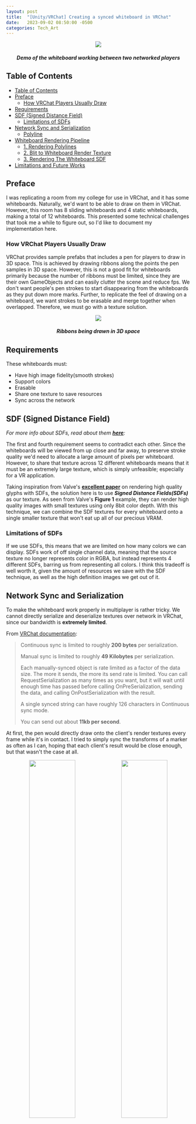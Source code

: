 ```yaml
---
layout: post
title:  "[Unity/VRChat] Creating a synced whiteboard in VRChat"
date:   2023-09-02 08:50:00 -0500
categories: Tech_Art
---
```


<p align="center">
    <img src="/assets/vr_whiteboard/demo.gif">
    <h5 align="center"><i> Demo of the whiteboard working between two networked players</i></h5>
</p>

## Table of Contents
- [Table of Contents](#table-of-contents)
- [Preface](#preface)
  - [How VRChat Players Usually Draw](#how-vrchat-players-usually-draw)
- [Requirements](#requirements)
- [SDF (Signed Distance Field)](#sdf-signed-distance-field)
  - [Limitations of SDFs](#limitations-of-sdfs)
- [Network Sync and Serialization](#network-sync-and-serialization)
  - [Polyline](#polyline)
- [Whiteboard Rendering Pipeline](#whiteboard-rendering-pipeline)
  - [1. Rendering Polylines](#1-rendering-polylines)
  - [2. Blit to Whiteboard Render Texture](#2-blit-to-whiteboard-render-texture)
  - [3. Rendering The Whiteboard SDF](#3-rendering-the-whiteboard-sdf)
- [Limitations and Future Works](#limitations-and-future-works)


## Preface
I was replicating a room from my college for use in VRChat, and it has some whiteboards. Naturally, we'd want to be able to draw on them in VRChat. However, this room has 8 sliding whiteboards and 4 static whiteboards, making a total of 12 whiteboards. This presented some technical challenges that took me a while to figure out, so I'd like to document my implementation here.

### How VRChat Players Usually Draw
VRChat provides sample prefabs that includes a pen for players to draw in 3D space. This is achieved by drawing ribbons along the points the pen samples in 3D space. However, this is not a good fit for whiteboards primarily because the number of ribbons must be limited, since they are their own GameObjects and can easily clutter the scene and reduce fps. We don't want people's pen strokes to start disappearing from the whiteboards as they put down more marks. Further, to replicate the feel of drawing on a whiteboard, we want strokes to be erasable and merge together when overlapped. Therefore, we must go with a texture solution. 

<p align="center">
    <img src="/assets/vr_whiteboard/3d_pen_example.png">
    <h5 align="center"><i> Ribbons being drawn in 3D space</i></h5>
</p>

## Requirements
These whiteboards must:
-   Have high image fidelity(smooth strokes)
-   Support colors
-   Erasable
-   Share one texture to save resources
-   Sync across the network

## SDF (Signed Distance Field)
*For more info about SDFs, read about them [**here**](https://iquilezles.org/articles/raymarchingdf/):*

The first and fourth requirement seems to contradict each other. Since the whiteboards will be viewed from up close and far away, to preserve stroke quality we'd need to allocate a large amount of pixels per whiteboard. However, to share that texture across 12 different whiteboards means that it must be an extremely large texture, which is simply unfeasible; especially for a VR application. 

Taking inspiration from Valve's [**excellent paper**](https://cdn.akamai.steamstatic.com/apps/valve/2007/SIGGRAPH2007_AlphaTestedMagnification.pdf) on rendering high quality glyphs with SDFs, the solution here is to use ***Signed Distance Fields(SDFs)*** as our texture. As seen from Valve's **Figure 1** example, they can render high quality images with small textures using only 8bit color depth. With this technique, we can combine the SDF textures for every whiteboard onto a single smaller texture that won't eat up all of our precious VRAM. 

### Limitations of SDFs
If we use SDFs, this means that we are limited on how many colors we can display. SDFs work of off single channel data, meaning that the source texture no longer represents color in RGBA, but instead represents 4 different SDFs, barring us from representing all colors. I think this tradeoff is well worth it, given the amount of resources we save with the SDF technique, as well as the high definition images we get out of it. 

## Network Sync and Serialization
To make the whiteboard work properly in multiplayer is rather tricky. We cannot directly serialize and deserialize textures over network in VRChat, since our bandwidth is **extremely limited**.

From [VRChat documentation](https://creators.vrchat.com/worlds/udon/networking/network-details/):

>Continuous sync is limited to roughly **200 bytes** per serialization.
>
>Manual sync is limited to roughly **49 Kilobytes** per serialization.
>
>Each manually-synced object is rate limited as a factor of the data size. The more it sends, the more its send rate is limited. You can call RequestSerialization as many times as you want, but it will wait until enough time has passed before calling OnPreSerialization, sending the data, and calling OnPostSerialization with the result.
>
>A single synced string can have roughly 126 characters in Continuous sync mode.
>
>You can send out about **11kb per second**.

At first, the pen would directly draw onto the client's render textures every frame while it's in contact. I tried to simply sync the transforms of a marker as often as I can, hoping that each client's result would be close enough, but that wasn't the case at all. 
<p align="center">
    <img src="/assets/vr_whiteboard/shit-network-1.png" width="50%"><img src="/assets/vr_whiteboard/shit-network-2.png" width="50%">
    <h5 align="center"><i>Two clients in the same world having wildly different results</i></h5>
</p>

### Polyline
So instead, at the suggestion of my friend [HeadMerchant](https://github.com/HeadMerchant), I changed the implementation to record polylines by sampling the pen's position, then drawing each polyline onto the whiteboard when it reaches a certain length or stops. 

Before a new polyline is drawn, we record the current one and serialize its data over the network. We use `Vector4[]` to store our polyline (`xyz` for position, `w` for color), so the amount of data we send over the network is negligible with short polylines. A `Vector4` has 4 `floats`, each `float` is 4 `bytes`, therefore with each polyline we send `polylineLength * 16` bytes of data. 

Since we're manually syncing, we are well below our 49 `kilobyte` per serialization bandwidth as long as we don't make each polyline too long. Theoretically, we can have `49*1024/16=3136` points per polyline before we each the manual sync limit. 

## Whiteboard Rendering Pipeline
With the rendering technique and our data structure established, now we can define a rather simple rendering pipeline:
1. [Draw a polyline stroke onto a render texture as a SDF](#1-rendering-polylines)
2. [Blit the render texture to one of the 4 channels in the whiteboard render texture, or subtract from all channels if erasing.](#2-blit-to-whiteboard-render-texture)
3. [Render the SDF texture with a custom shader on a whiteboard object](#3-rendering-the-whiteboard-sdf)

While my friend HeadMerchant suggested using Custom Render Textures' double buffering feature to combine both the stroke render texture and the whiteboard render texture into a single asset, unfortunately due to limitations in UdonSharp's API, Custom Render Textures are unavailable to us; nor were command buffers. Therefore, we must manually create both render textures assets and call `VRCGraphics.Blit()` manually to render them. 

For a prototype, I decided to only implement 8 of the 12 whiteboards using two `1086x1020` textures. I chose this resolution because each tile would be `543x255` with an aspect ratio of `2.413`, which matches the aspect ratio of my whiteboard model. This is important so that our texture is not stretched or squashed when it's used on the whiteboard asset. 

The stroke render texture is configured to only contain a single 8-bit unsigned channel without filtering, while the whiteboard texture is configured to contain 4 8-bit unsigned channels with bilinear filtering.

### 1. Rendering Polylines
To render polylines into marker strokes, we'd need the SDF function of a polyline. There is no closed form function for a polyline SDF, so we must calculate a cylinder sdf for each two consecutive points then combine them to generate our polyline SDF. From Inigo's list of SDF functions, the function for a capsule/line between two points in 3D space is:
```glsl
float sdCapsule( vec3 p, vec3 a, vec3 b, float r )
{
    vec3 pa = p - a, ba = b - a;
    float h = clamp( dot(pa,ba)/dot(ba,ba), 0.0, 1.0 );
    return length( pa - ba*h ) - r;
}
```
However, we must modify this to account for our aspect ratio. I've also changed it such that it returns the mask of a line without negative values
```glsl
float sdCapsule(float2 p, float2 a, float2 b, float r)
{
    float2 pa = p - a, ba = b - a;
    pa.x *= _AspectRatio;
    ba.x *= _AspectRatio;
    float h = clamp( dot(pa,ba)/dot(ba,ba), 0.0, 1.0 );
    return  max((-length( pa - ba*h ) + r)/r, 0);
}
```
For the prototype, I've limited each polyline to have a max of `20` points. In shaderlab, we can only statically define the size of arrays, so we will allocate an array of 20 `float4` to pass our `Vector4[]` into. Then, we'd also need to pass in the actual size of our polyline, since it could terminate before filling up all 20 points. Finally, we pass in the aspect ratio, as well as a scale and offset to sample the correct whiteboard tile's uv.
```glsl
float4 _Polyline_Pos[20];
float _Polyline_Len;
float _AspectRatio;
float4 _ScaleOffset;
```
Then, we write a fragment shader to render our stroke with.
```
fixed4 frag (v2f i) : SV_Target
{
    // Draw Line
    float2 uv = (i.uv * _ScaleOffset.xy) - _ScaleOffset.zw;
    // Discard fragments outside of the 0-1 uv range
    if (any(uv > 1 || uv < 0)){
        discard;
    }
    // Calculate sdf
    float val = sdCapsule(uv, float2(_Polyline_Pos[0].xy), float2(_Polyline_Pos[1].xy), _Polyline_Pos[0].z);
    for (int index = 1; index < _Polyline_Len; index++){
        float new_val = sdCapsule(uv, float2(_Polyline_Pos[index-1].xy), float2(_Polyline_Pos[index].xy), _Polyline_Pos[index-1].z);
        val = max(val, new_val);
    }
    fixed4 col = 0;
    col.rgb = val;

    col.a = 1;
    return col;
}
```
Finally, we render it with some UdonSharp calls
```csharp
// _AspectRatio and is set during initialization of the script 
whiteboardBlitMaterial.SetVectorArray("_Polyline_Pos", last_polyline);
whiteboardBlitMaterial.SetFloat("_Polyline_Len", last_polyline_index);
whiteboardBlitMaterial.SetVector("_ScaleOffset", scaleOffset);
VRCGraphics.Blit(markerDrawRT, markerDrawRT, whiteboardBlitMaterial, whiteboardBlitMaterial.FindPass("Draw"));
```

For organizational purposes, I will place this shader in a pass called `Draw` in a shader named `CustomWhiteboardBlit.shader`

\* Note that here we're not using the fourth element of our `float4` array. That's the color channel of the stroke, which will be used later in the whiteboard shader. However, we still pass in the `float4` array directly to avoid rebuilding a new `float3` array just to save a couple bytes of memory. 

<p align="center">
    <img src="/assets/vr_whiteboard/marker_rt_example.png">
    <h5 align="center"><i> Strokes being rendered onto each whiteboard tile</i></h5>
</p>

### 2. Blit to Whiteboard Render Texture
Now we must write two more shaders to add our strokes to the whiteboard texture's appropriate channel, or subtract from the whiteboard texture.

For a draw operation, we prepare a pass called `Add` configured to perform a max operation between the stroke texture and the whiteboard. Then in the fragment shader, we adjust for tiling with `_ScaleOffset`, then discard fragments outside of the 0-1 uv range, and finally multiply our texture sample with 
```glsl
Pass
{
    Name "Add"

    Blend One One
    BlendOp Max

    CGPROGRAM
...
    sampler2D _MainTex;
    float4 _MainTex_ST;
    fixed4 _Channel;
    float4 _ScaleOffset;
...
    fixed4 frag (v2f i) : SV_Target
    {
        float2 uv = (i.uv * _ScaleOffset.xy) - _ScaleOffset.zw;
        // Discard fragments outside of the 0-1 uv range
        if (any(uv > 1 || uv < 0)){
            discard;
        }
        // sample the texture with original uv because both
        // are already in grid format
        float val = tex2D(_MainTex, i.uv).r;
        // apply fog
        UNITY_APPLY_FOG(i.fogCoord, col);
        return val * _Channel;
    }
    ENDCG
}
```

Then, for erasing, we write a similar shader but with `RevSub` operation, which subtracts the source texture from the destination (subtracts our stroke from the whiteboard). We don't need a a `_Chanel` parameter because a eraser would erase all colors.
```glsl
Pass
{
    Name "Sub"

    Blend One One
    BlendOp RevSub

    CGPROGRAM
...
    sampler2D _MainTex;
    float4 _MainTex_ST;
    float4 _ScaleOffset;
...
    fixed4 frag (v2f i) : SV_Target
    {
        float2 uv = (i.uv * _ScaleOffset.xy) - _ScaleOffset.zw;
        // Discard fragments outside of the 0-1 uv range
        if (any(uv > 1 || uv < 0)){
            discard;
        }
        // sample the texture with original uv because both
        // are already in grid format
        fixed4 col = tex2D(_MainTex, i.uv).r;
        // apply fog
        UNITY_APPLY_FOG(i.fogCoord, col);
        return col;
    }
    ENDCG
}
```

I've placed these two shaders with the `Draw` pass inside `CustomWhiteboardBlit.shader`.

Then in UdonSharp, we render to the whiteboard with the following lines of code:
```csharp
whiteboardBlitMaterial.SetColor("_Channel", ConvertMarkerChannel((int)last_polyline[0][3]));
if (current_polyline_is_erase)
{
    VRCGraphics.Blit(markerDrawRT, whiteboardRT, whiteboardBlitMaterial, whiteboardBlitMaterial.FindPass("Sub"));
}
else
{
    VRCGraphics.Blit(markerDrawRT, whiteboardRT, whiteboardBlitMaterial, whiteboardBlitMaterial.FindPass("Add"));
}
```
### 3. Rendering The Whiteboard SDF
Finally, to render our SDF into a whiteboard, we write a Unity surface shader as follows:
```glsl
...
half _Glossiness;
half _Metallic;
fixed4 _Color1;
fixed4 _Color2;
fixed4 _Color3;
float _MarkerThreshold;
float4 _ScaleOffset;
float _Smoothness;
...
void surf (Input IN, inout SurfaceOutputStandard o)
{
    _Smoothness = min(_Smoothness, _MarkerThreshold);
    // Albedo comes from a texture tinted by color
    float2 uv = (IN.uv_MainTex + _ScaleOffset.zw) / _ScaleOffset.xy;
    fixed4 texSample = tex2D(_MainTex, uv);
    texSample -= _MarkerThreshold;
    // Anti-alias method with smoothstep mentioned by Valve in the same paper
    texSample = smoothstep(-_Smoothness, _Smoothness, texSample);

    fixed4 c1 = (texSample.r) * _Color1;
    fixed4 c2 = (texSample.g) * _Color2;
    fixed4 c3 = (texSample.b) * _Color3;
    float c4 = (texSample.a);
    fixed4 c = c1 + c2 + c3;
    float3 out_col = lerp(1, c.rgb, c.a) - c4;
    
    // Add smooth step to make the edges of the marker more smooth
    o.Albedo = out_col;
    // Metallic and smoothness come from slider variables
    o.Metallic = _Metallic;
    o.Smoothness = _Glossiness;
    o.Alpha = 1;
}
```

In the end, our whiteboard texture will look something like this
<p align="center">
    <img src="/assets/vr_whiteboard/whiteboard_rt_example.png">
    <h5 align="center"><i> Each tile corresponds to a whiteboard </i></h5>
</p>

And our whiteboards properly display their own tile
<p align="center">
    <img src="/assets/vr_whiteboard/whiteboard_example.png">
</p>

## Limitations and Future Works
One limitation is that if a player joins later, then they will not see any things that were drawn on the whiteboard before they've joined. This is because none of the strokes are recorded, and we do not sync the texture upon a player joining. 

We could solve this by either:
1. Figuring out a way to sync the texture on join
2. Store all or recent strokes somewhere and reconstruct them for the new player.
